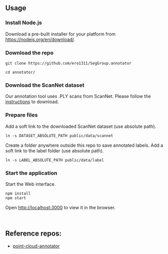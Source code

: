 &nbsp;
## Usage
### Install Node.js

Download a pre-built installer for your platform from https://nodejs.org/en/download/.

### Download the repo

```
git clone https://github.com/ero1311/SegGroup.annotator
```

```
cd annotator/
```

### Download the ScanNet dataset

Our annotation tool uses .PLY scans from ScanNet. Please follow the [instructions](https://github.com/ScanNet/ScanNet#scannet-data) to download.

### Prepare files
Add a soft link to the downloaded ScanNet dataset (use absolute path).

```
ln -s DATASET_ABSOLUTE_PATH public/data/scannet
```

Create a folder anywhere outside this repo to save annotated labels. Add a soft link to the label folder (use absolute path).

```
ln -s LABEL_ABSOLUTE_PATH public/data/label
```

### Start the application
Start the Web interface.

```
npm install
npm start
```

Open [http://localhost:3000](http://localhost:3000) to view it in the browser.

&nbsp;
## Reference repos:  
- [point-cloud-annotator](https://github.com/AnTao97/SegGroup.annotator)  
